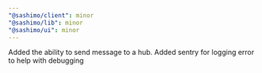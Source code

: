 ```yaml
---
"@sashimo/client": minor
"@sashimo/lib": minor
"@sashimo/ui": minor
---
```


Added the ability to send message to a hub. Added sentry for logging error to help with debugging
